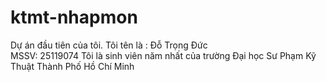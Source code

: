 # ktmt-nhapmon
 Dự án đầu tiên của tôi.
 Tôi tên là : Đỗ Trọng Đức  
 MSSV: 25119074
 Tôi là sinh viên năm nhất của trường Đại học Sư Phạm Kỹ Thuật Thành Phố Hồ Chí Minh